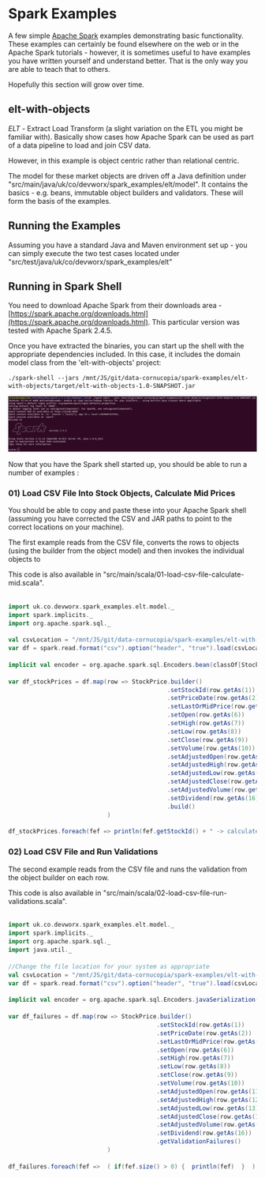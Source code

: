 # Spark Examples

A few simple [Apache Spark](https://spark.apache.org/) examples demonstrating basic functionality. These examples can certainly be found elsewhere on the web or in the Apache Spark tutorials - however, it is sometimes useful to have examples you have written yourself and understand better. That is the only way you are able to teach that to others.

Hopefully this section will grow over time.
  
## elt-with-objects

*ELT* - Extract Load Transform (a slight variation on the ETL you might be familiar with). Basically show cases how Apache Spark can be used as part of a data pipeline to load and join CSV data. 

However, in this example is object centric rather than relational centric. 

The model for these market objects are driven off a Java definition under "src/main/java/uk/co/devworx/spark_examples/elt/model". It contains the basics - e.g. beans, immutable object builders and validators. These will form the basis of the examples.

## Running the Examples

Assuming you have a standard Java and Maven environment set up - you can simply execute the two test cases located under "src/test/java/uk/co/devworx/spark_examples/elt"  

## Running in Spark Shell 

You need to download Apache Spark from their downloads area - [https://spark.apache.org/downloads.html](https://spark.apache.org/downloads.html). This particular version was tested with Apache Spark 2.4.5.

Once you have extracted the binaries, you can start up the shell with the appropriate dependencies included. In this case, it includes the domain model class from the 'elt-with-objects' project:

```
./spark-shell --jars /mnt/JS/git/data-cornucopia/spark-examples/elt-with-objects/target/elt-with-objects-1.0-SNAPSHOT.jar
```

![Alt text](elt-with-objects/src/main/resources/screenshots/01-spark-shell.png?raw=true "Shell Startup")

Now that you have the Spark shell started up, you should be able to run a number of examples :

### 01) Load CSV File Into Stock Objects, Calculate Mid Prices

You should be able to copy and paste these into your Apache Spark shell (assuming you have corrected the CSV and JAR paths to point to the correct locations on your machine).

The first example reads from the CSV file, converts the rows to objects (using the builder from the object model) and then invokes the individual objects to 

This code is also available in "src/main/scala/01-load-csv-file-calculate-mid.scala".

```scala

import uk.co.devworx.spark_examples.elt.model._
import spark.implicits._
import org.apache.spark.sql._

val csvLocation = "/mnt/JS/git/data-cornucopia/spark-examples/elt-with-objects/src/main/resources/data/EOD-Stock-Prices-2020-02-12.csv"
var df = spark.read.format("csv").option("header", "true").load(csvLocation)

implicit val encoder = org.apache.spark.sql.Encoders.bean(classOf[StockPrice])

var df_stockPrices = df.map(row => StockPrice.builder()
                                             .setStockId(row.getAs(1))
                                             .setPriceDate(row.getAs(2))
                                             .setLastOrMidPrice(row.getAs(5))
                                             .setOpen(row.getAs(6))
                                             .setHigh(row.getAs(7))
                                             .setLow(row.getAs(8))
                                             .setClose(row.getAs(9))
                                             .setVolume(row.getAs(10))
                                             .setAdjustedOpen(row.getAs(11))
                                             .setAdjustedHigh(row.getAs(12))
                                             .setAdjustedLow(row.getAs(13))
                                             .setAdjustedClose(row.getAs(14))
                                             .setAdjustedVolume(row.getAs(15))
                                             .setDividend(row.getAs(16))
                                             .build()     
					        )
					        
df_stockPrices.foreach(fef => println(fef.getStockId() + " -> calculatedMid : " + fef.getCalculatedMid() + ", calculatedAdjustedMid : " + fef.getCalculatedAdjustedMid()))
```

### 02) Load CSV File and Run Validations

The second example reads from the CSV file and runs the validation from the object builder on each row.

This code is also available in "src/main/scala/02-load-csv-file-run-validations.scala".

```scala

import uk.co.devworx.spark_examples.elt.model._
import spark.implicits._
import org.apache.spark.sql._
import java.util._

//Change the file location for your system as appropriate 
val csvLocation = "/mnt/JS/git/data-cornucopia/spark-examples/elt-with-objects/src/main/resources/data/EOD-Stock-Prices-2020-02-12-Broken-Subset.csv"
var df = spark.read.format("csv").option("header", "true").load(csvLocation)

implicit val encoder = org.apache.spark.sql.Encoders.javaSerialization(classOf[List[BuildValidationFailure]])

var df_failures = df.map(row => StockPrice.builder()
                                          .setStockId(row.getAs(1))
                                          .setPriceDate(row.getAs(2))
                                          .setLastOrMidPrice(row.getAs(5))
                                          .setOpen(row.getAs(6))
                                          .setHigh(row.getAs(7))
                                          .setLow(row.getAs(8))
                                          .setClose(row.getAs(9))
                                          .setVolume(row.getAs(10))
                                          .setAdjustedOpen(row.getAs(11))
                                          .setAdjustedHigh(row.getAs(12))
                                          .setAdjustedLow(row.getAs(13))
                                          .setAdjustedClose(row.getAs(14))
                                          .setAdjustedVolume(row.getAs(15))
                                          .setDividend(row.getAs(16))
                                          .getValidationFailures()     
					        )
					       
df_failures.foreach(fef =>  ( if(fef.size() > 0) {  println(fef)  }  )  )
```



